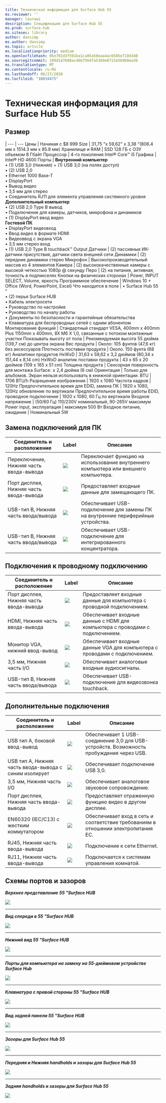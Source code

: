 ```yaml
---
title: Техническая информация для Surface Hub 55
ms.reviewer: ''
manager: laurawi
description: Спецификации для Surface Hub 55
ms.prod: surface-hub
ms.sitesec: library
author: dansimp
ms.author: dansimp
ms.topic: article
ms.localizationpriority: medium
ms.openlocfilehash: 05e701d3f591ba1ca85a58eaa4acb585e710d3d8
ms.sourcegitcommit: 109d1d7608ac4667564fa5369e8722e569b8ea36
ms.translationtype: MT
ms.contentlocale: ru-RU
ms.lasthandoff: 06/27/2020
ms.locfileid: "10834475"
---
```

# Техническая информация для Surface Hub 55

## Размер 

|
--- | ---
Цены | Начиная с $8 999 
Size |  31,75 "x 59,62" x 3,38 "(806.4 мм x 1514.3 мм x 85.8 мм)
Хранилище и RAM | SSD 128 ГБ с ОЗУ объемом 8 Гбайт
Процессор | 4-го поколения Intel® Core™ i5 
Графика |  Intel® HD 4600 
Порты | **Внутренний компьютер**<br>• (1) USB 3,0 (Нижняя) + (1) USB 3,0 (на полях доступ) <br>• (2) USB 2,0<br>• Ethernet 1000 Base-T<br>• DisplayPort <br>• Вывод видео<br>• 3,5 мм для стерео<br>• Соединитель RJ11 для элемента управления системного уровня<br>**Дополнительный компьютер**<br>• (2) USB 2,0 Type B вывод<br>• Подключение для камеры, датчиков, микрофона и динамиков<br>• (1) DisplayPort ввод видео<br>**Гостевой ПК**<br>• DisplayPort видеовход<br>• Ввод видео в формате HDMI<br>• Видеоввод с экрана VGA<br>• 3,5 мм стерео вход<br>• (1) USB 2,0 Type B touchback™ Output
Датчики |   (2) пассивные ИК-датчики присутствия, датчики света внешней сети 
Динамики |  (2) передние динамики стерео 
Микрофон |    Высокопроизводительный массив из 4 элементов 
Камера |    (2) высококачественные камеры с высокой четкостью 1080p @ секунду 
Перо  | (2) на питание, активная, точность в подпикселях 
Кнопки на физических сторонах | Power, INPUT SELECT, Volume, яркость 
Программное обеспечение |  Windows 10 + Office (Word, PowerPoint, Excel) 
Что находится в поле | • Surface Hub 55 "<br>• (2) перья Surface HUB<br>• Кабель электросети<br>• Руководство по настройке<br>• Руководство по началу работы<br>• Документы по безопасности и гарантийные обязательства<br>• Клавиатура для беспроводных сетей с одним абонентом
Монтирование функций   | Стандартный стандарт VESA, 400mm x 400mm Plus 1150mm x 400mm, 8X M6 X 1,0, связанные с потоком монтажные участки
Показывать высоту от пола   | Рекомендуемая высота 55 дюйма (139,7 см) до центра экрана
Вес продукта |    Около: 105 фунтов (47,6 кг) без аксессуаров
Плотность поставки продукта  | Около. 150 фунта (68 кг)
Аналитики продуктов HxWxD |  31,63 x 59,62 x 3,2 дюймов (80,34 x 151,44 x 8,14 cm)
HxWxD аналитик поставки продукта | 43 x 65 x 20 дюймов (109 x 165 x 51 cm)
Толщина продукта   | Сенсорная поверхность для монтажа Surface: ≤ 2,4 дюйма (6 см)
Ориентация  | Только для альбомов. Экран нельзя использовать в книжной ориентации.
BTU  | 1706 BTU/h
Разрешение изображения |  1920 x 1080
Частота кадров |    120Hz
Предпочтительное время для EDID, замена ПК | 1920 x 1080, 120Hz обновление по вертикали
Предпочтительное время работы EDID, проводное подключение |  1920 x 1080, 60 Гц по вертикали
Входное напряжение | (50/60 Гц) 110/230V номинальный, 90-265V максимум
Power input, эксплуатация |    максимум 500 Вт
Входное питание, ожидание    |   Номинальный 5W


## Замена подключений для ПК 

Соединитель и расположение | Label | Описание
--- | --- | ---
Переключение, Нижняя часть ввода-вывода | ![](images/switch.png) | Переключает функцию на использование внутреннего компьютера или внешнего компьютера.
Порт дисплея, Нижняя часть ввода-вывода | ![](images/dport.png) | Предоставляет входные данные для замещающего ПК.
USB-тип B, Нижняя часть ввода/вывода | ![](images/usb.png) | Обеспечивает USB-подключение для замены ПК на внутренние периферийные устройства. 
USB-тип B, Нижняя часть ввода/вывода | ![](images/usb.png) | Обеспечивает USB-подключение для интегрированного концентратора.


## Подключения к проводному подключению

Соединитель и расположение | Label | Описание
--- | --- | ---
Порт дисплея, Нижняя часть ввода-вывода | ![](images/dportio.png) | Предоставляет входные данные для компьютера с проводной подключением.
HDMI, Нижняя часть ввода-вывода | ![](images/hdmi.png) | Обеспечивает входные данные с HDMI для компьютера с проводами с подключением.
Монитор VGA, нижний ввод-вывод | ![](images/vga.png) | Обеспечивает входные данные VGA для компьютера с проводами с подключением.
3,5 мм, Нижняя часть I/O | ![](images/35mm.png) | Обеспечивает аналоговые входные аудиосигналы.
USB-тип B, Нижняя часть ввода/вывода | ![](images/usb.png) | Обеспечивает USB-подключение для видеозвонка touchback.

## Дополнительные подключения

Соединитель и расположение | Label | Описание
--- | --- | ---
USB тип A, боковой ввод-вывод | ![](images/usb.png) | Обеспечивает 1 USB-соединение 3,0 для USB-устройств. Возможность пробуждения через USB.
USB тип A, Нижняя часть ввода-вывода с синим изолирует | ![](images/usb.png) | Обеспечивает подключение USB 3,0.
3,5 мм, Нижняя часть I/O | ![](images/analog.png) | Обеспечивает аналоговое звуковое сопровождение.
Порт дисплея, Нижняя часть ввода-вывода | ![](images/dportout.png) | Предоставляет отраженную функцию видео в другом дисплее.
EN60320 (IEC/C13) с жестким коммутатором | ![](images/iec.png) | Обеспечивает вход в сеть и соответствие требованиям в отношении электропитания ЕС.
RJ45, Нижняя часть ввода-вывода | ![](images/rj45.png) | Подключение к сети Ethernet.
RJ11, Нижняя часть ввода-вывода | ![](images/rj11.png) | Подключается к системам управления комнатой.







## Схемы портов и зазоров

***Верхнее представление 55 "Surface HUB***

![](images/sh-55-top.png)

---


***Вид спереди в 55 "Surface HUB***

![](images/sh-55-front.png)


---

***Нижний вид 55 "Surface HUB***

![](images/sh-55-bottom.png)


---

***Порты для компьютера на замену на 55-дюймовом устройстве Surface Hub***

![](images/sh-55-rpc-ports.png)


---

***Клавиатура с правой стороны 55 "Surface HUB***

![](images/key-55.png)


---

***Вид задней панели 55 "Surface HUB***

![](images/sh-55-rear.png)


---

***Зазоры для Surface Hub 55***

![](images/sh-55-clearance.png)

---


***Передняя и Нижняя handholds и зазоры для Surface Hub 55***

![](images/sh-55-hand.png)


---


***Задняя handholds и зазоры для Surface Hub 55***

![](images/sh-55-hand-rear.png)


